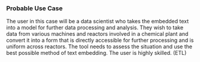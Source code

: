 ### Probable Use Case

The user in this case will be a data scientist who takes the embedded text into a model for further data processing and analysis. They wish to take data from various machines and reactors involved in a chemical plant and convert it into a form that is directly accessible for further processing and is uniform across reactors. The tool needs to assess the situation and use the best possible method of text embedding. The user is highly skilled. (ETL)
